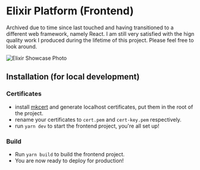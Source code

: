 # Elixir Platform (Frontend)

Archived due to time since last touched and having transitioned to a different web framework, namely React. I am still very satisfied with the hign quality work I produced during the lifetime
of this project. Please feel free to look around.

![Elixir Showcase Photo](https://github.com/elixir-x/elixir-fe/assets/38674879/e1f17e61-12f5-456b-ae56-831166b5ea6f)

## Installation (for local development)

### Certificates

-   install [mkcert](https://github.com/FiloSottile/mkcert) and generate localhost certificates, put them in the root of the project.
-   rename your certificates to `cert.pem` and `cert-key.pem` respectively.
-   run `yarn dev` to start the frontend project, you're all set up!

### Build

-   Run `yarn build` to build the frontend project.
-   You are now ready to deploy for production!
